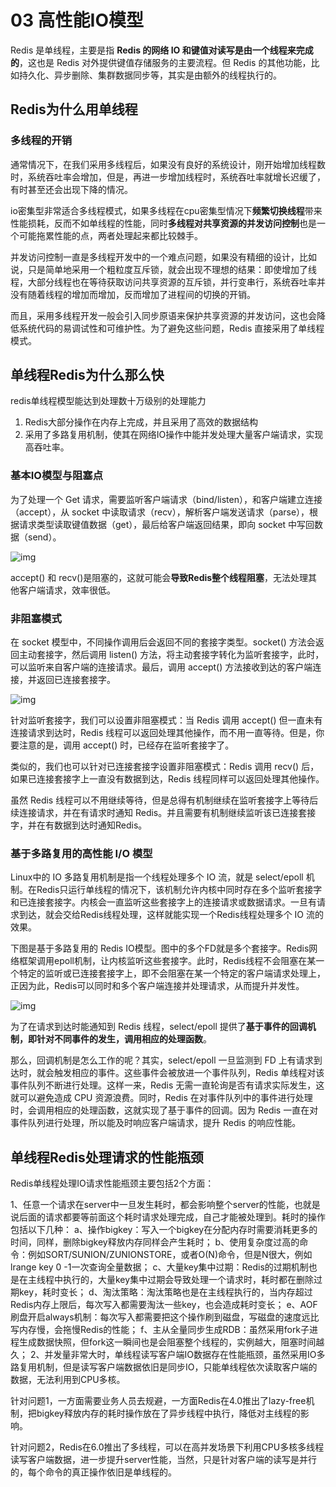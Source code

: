 # 03 高性能IO模型

Redis 是单线程，主要是指 **Redis 的网络 IO 和键值对读写是由一个线程来完成的**，这也是 Redis 对外提供键值存储服务的主要流程。但 Redis 的其他功能，比如持久化、异步删除、集群数据同步等，其实是由额外的线程执行的。

## Redis为什么用单线程

### 多线程的开销

通常情况下，在我们采用多线程后，如果没有良好的系统设计，刚开始增加线程数时，系统吞吐率会增加，但是，再进一步增加线程时，系统吞吐率就增长迟缓了，有时甚至还会出现下降的情况。

io密集型非常适合多线程模式，如果多线程在cpu密集型情况下**频繁切换线程**带来性能损耗，反而不如单线程的性能，同时**多线程对共享资源的并发访问控制**也是一个可能拖累性能的点，两者处理起来都比较棘手。

并发访问控制一直是多线程开发中的一个难点问题，如果没有精细的设计，比如说，只是简单地采用一个粗粒度互斥锁，就会出现不理想的结果：即使增加了线程，大部分线程也在等待获取访问共享资源的互斥锁，并行变串行，系统吞吐率并没有随着线程的增加而增加，反而增加了进程间的切换的开销。

而且，采用多线程开发一般会引入同步原语来保护共享资源的并发访问，这也会降低系统代码的易调试性和可维护性。为了避免这些问题，Redis 直接采用了单线程模式。

## 单线程Redis为什么那么快

redis单线程模型能达到处理数十万级别的处理能力

1. Redis大部分操作在内存上完成，并且采用了高效的数据结构
2. 采用了多路复用机制，使其在网络IO操作中能并发处理大量客户端请求，实现高吞吐率。

### 基本IO模型与阻塞点

为了处理一个 Get 请求，需要监听客户端请求（bind/listen），和客户端建立连接（accept），从 socket 中读取请求（recv），解析客户端发送请求（parse），根据请求类型读取键值数据（get），最后给客户端返回结果，即向 socket 中写回数据（send）。

![img](https://typora-gao-pic.oss-cn-beijing.aliyuncs.com/e18499ab244e4428a0e60b4da6575bc9.jpg)

accept() 和 recv()是阻塞的，这就可能会**导致Redis整个线程阻塞**，无法处理其他客户端请求，效率很低。

### 非阻塞模式

在 socket 模型中，不同操作调用后会返回不同的套接字类型。socket() 方法会返回主动套接字，然后调用 listen() 方法，将主动套接字转化为监听套接字，此时，可以监听来自客户端的连接请求。最后，调用 accept() 方法接收到达的客户端连接，并返回已连接套接字。

![img](https://typora-gao-pic.oss-cn-beijing.aliyuncs.com/1ccc62ab3eb2a63c4965027b4248f34a.jpg)

针对监听套接字，我们可以设置非阻塞模式：当 Redis 调用 accept() 但一直未有连接请求到达时，Redis 线程可以返回处理其他操作，而不用一直等待。但是，你要注意的是，调用 accept() 时，已经存在监听套接字了。

类似的，我们也可以针对已连接套接字设置非阻塞模式：Redis 调用 recv() 后，如果已连接套接字上一直没有数据到达，Redis 线程同样可以返回处理其他操作。

虽然 Redis 线程可以不用继续等待，但是总得有机制继续在监听套接字上等待后续连接请求，并在有请求时通知 Redis。并且需要有机制继续监听该已连接套接字，并在有数据到达时通知Redis。

### 基于多路复用的高性能 I/O 模型

Linux中的 IO 多路复用机制是指一个线程处理多个 IO 流，就是 select/epoll 机制。在Redis只运行单线程的情况下，该机制允许内核中同时存在多个监听套接字和已连接套接字。内核会一直监听这些套接字上的连接请求或数据请求。一旦有请求到达，就会交给Redis线程处理，这样就能实现一个Redis线程处理多个 IO 流的效果。

下图是基于多路复用的 Redis IO模型。图中的多个FD就是多个套接字。Redis网络框架调用epoll机制，让内核监听这些套接字。此时，Redis线程不会阻塞在某一个特定的监听或已连接套接字上，即不会阻塞在某一个特定的客户端请求处理上，正因为此，Redis可以同时和多个客户端连接并处理请求，从而提升并发性。

![img](https://typora-gao-pic.oss-cn-beijing.aliyuncs.com/00ff790d4f6225aaeeebba34a71d8bea.jpg)

为了在请求到达时能通知到 Redis 线程，select/epoll 提供了**基于事件的回调机制，即针对不同事件的发生，调用相应的处理函数**。

那么，回调机制是怎么工作的呢？其实，select/epoll 一旦监测到 FD 上有请求到达时，就会触发相应的事件。这些事件会被放进一个事件队列，Redis 单线程对该事件队列不断进行处理。这样一来，Redis 无需一直轮询是否有请求实际发生，这就可以避免造成 CPU 资源浪费。同时，Redis 在对事件队列中的事件进行处理时，会调用相应的处理函数，这就实现了基于事件的回调。因为 Redis 一直在对事件队列进行处理，所以能及时响应客户端请求，提升 Redis 的响应性能。

## 单线程Redis处理请求的性能瓶颈

Redis单线程处理IO请求性能瓶颈主要包括2个方面：

1、任意一个请求在server中一旦发生耗时，都会影响整个server的性能，也就是说后面的请求都要等前面这个耗时请求处理完成，自己才能被处理到。耗时的操作包括以下几种：
a、操作bigkey：写入一个bigkey在分配内存时需要消耗更多的时间，同样，删除bigkey释放内存同样会产生耗时；
b、使用复杂度过高的命令：例如SORT/SUNION/ZUNIONSTORE，或者O(N)命令，但是N很大，例如lrange key 0 -1一次查询全量数据；
c、大量key集中过期：Redis的过期机制也是在主线程中执行的，大量key集中过期会导致处理一个请求时，耗时都在删除过期key，耗时变长；
d、淘汰策略：淘汰策略也是在主线程执行的，当内存超过Redis内存上限后，每次写入都需要淘汰一些key，也会造成耗时变长；
e、AOF刷盘开启always机制：每次写入都需要把这个操作刷到磁盘，写磁盘的速度远比写内存慢，会拖慢Redis的性能；
f、主从全量同步生成RDB：虽然采用fork子进程生成数据快照，但fork这一瞬间也是会阻塞整个线程的，实例越大，阻塞时间越久；
2、并发量非常大时，单线程读写客户端IO数据存在性能瓶颈，虽然采用IO多路复用机制，但是读写客户端数据依旧是同步IO，只能单线程依次读取客户端的数据，无法利用到CPU多核。

针对问题1，一方面需要业务人员去规避，一方面Redis在4.0推出了lazy-free机制，把bigkey释放内存的耗时操作放在了异步线程中执行，降低对主线程的影响。

针对问题2，Redis在6.0推出了多线程，可以在高并发场景下利用CPU多核多线程读写客户端数据，进一步提升server性能，当然，只是针对客户端的读写是并行的，每个命令的真正操作依旧是单线程的。